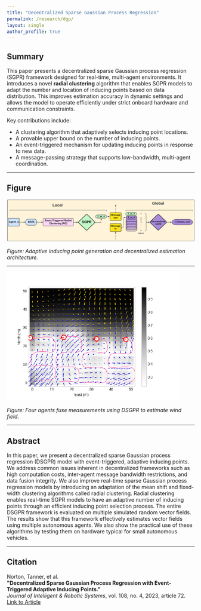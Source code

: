```yaml
---
title: "Decentralized Sparse Gaussian Process Regression"
permalink: /research/dgp/
layout: single
author_profile: true
---
```


## Summary

This paper presents a decentralized sparse Gaussian process regression (SGPR) framework designed for real-time, multi-agent environments. It introduces a novel **radial clustering** algorithm that enables SGPR models to adapt the number and location of inducing points based on data distribution. This improves estimation accuracy in dynamic settings and allows the model to operate efficiently under strict onboard hardware and communication constraints.

Key contributions include:

- A clustering algorithm that adaptively selects inducing point locations.
- A provable upper bound on the number of inducing points.
- An event-triggered mechanism for updating inducing points in response to new data.
- A message-passing strategy that supports low-bandwidth, multi-agent coordination.

---

## Figure

![DSGPR Overview](/assets/images/dgp-overview.jpg)

*Figure: Adaptive inducing point generation and decentralized estimation architecture.*

---
![DSGPR Example](/assets/images/dgp-example.jpg)

*Figure: Four agents fuse measurements using DSGPR to estimate wind field.*

---

## Abstract

In this paper, we present a decentralized sparse Gaussian process regression (DSGPR) model with event-triggered, adaptive inducing points. We address common issues inherent in decentralized frameworks such as high computation costs, inter-agent message bandwidth restrictions, and data fusion integrity. We also improve real-time sparse Gaussian process regression models by introducing an adaptation of the mean shift and fixed-width clustering algorithms called radial clustering. Radial clustering enables real-time SGPR models to have an adaptive number of inducing points through an efficient inducing point selection process. The entire DSGPR framework is evaluated on multiple simulated random vector fields. The results show that this framework effectively estimates vector fields using multiple autonomous agents. We also show the practical use of these algorithms by testing them on hardware typical for small autonomous vehicles.

---

## Citation

Norton, Tanner, et al.  
**"Decentralized Sparse Gaussian Process Regression with Event-Triggered Adaptive Inducing Points."**  
*Journal of Intelligent & Robotic Systems*, vol. 108, no. 4, 2023, article 72.  
[Link to Article](https://link.springer.com/article/10.1007/s10846-023-01894-3)


